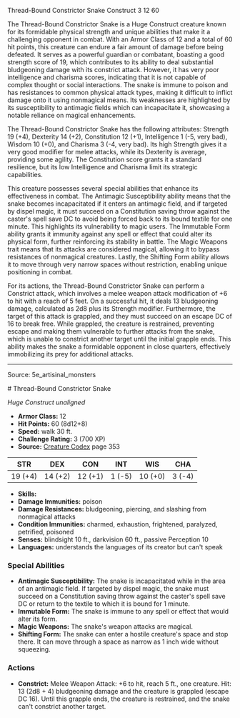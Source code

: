 <MonsterName/>Thread-Bound Constrictor Snake</MonsterName>
<CreatureType/>Construct</CreatureType>
<CR/>3</CR>
<AC/>12</AC>
<HP/>60</HP>
<summary>The Thread-Bound Constrictor Snake is a Huge Construct creature known for its formidable physical strength and unique abilities that make it a challenging opponent in combat. With an Armor Class of 12 and a total of 60 hit points, this creature can endure a fair amount of damage before being defeated. It serves as a powerful guardian or combatant, boasting a good strength score of 19, which contributes to its ability to deal substantial bludgeoning damage with its constrict attack. However, it has very poor intelligence and charisma scores, indicating that it is not capable of complex thought or social interactions. The snake is immune to poison and has resistances to common physical attack types, making it difficult to inflict damage onto it using nonmagical means. Its weaknesses are highlighted by its susceptibility to antimagic fields which can incapacitate it, showcasing a notable reliance on magical enhancements.</summary>

<detail>

The Thread-Bound Constrictor Snake has the following attributes: Strength 19 (+4), Dexterity 14 (+2), Constitution 12 (+1), Intelligence 1 (-5, very bad), Wisdom 10 (+0), and Charisma 3 (-4, very bad). Its high Strength gives it a very good modifier for melee attacks, while its Dexterity is average, providing some agility. The Constitution score grants it a standard resilience, but its low Intelligence and Charisma limit its strategic capabilities.

This creature possesses several special abilities that enhance its effectiveness in combat. The Antimagic Susceptibility ability means that the snake becomes incapacitated if it enters an antimagic field, and if targeted by dispel magic, it must succeed on a Constitution saving throw against the caster's spell save DC to avoid being forced back to its bound textile for one minute. This highlights its vulnerability to magic users. The Immutable Form ability grants it immunity against any spell or effect that could alter its physical form, further reinforcing its stability in battle. The Magic Weapons trait means that its attacks are considered magical, allowing it to bypass resistances of nonmagical creatures. Lastly, the Shifting Form ability allows it to move through very narrow spaces without restriction, enabling unique positioning in combat.

For its actions, the Thread-Bound Constrictor Snake can perform a Constrict attack, which involves a melee weapon attack modification of +6 to hit with a reach of 5 feet. On a successful hit, it deals 13 bludgeoning damage, calculated as 2d8 plus its Strength modifier. Furthermore, the target of this attack is grappled, and they must succeed on an escape DC of 16 to break free. While grappled, the creature is restrained, preventing escape and making them vulnerable to further attacks from the snake, which is unable to constrict another target until the initial grapple ends. This ability makes the snake a formidable opponent in close quarters, effectively immobilizing its prey for additional attacks.</detail>



---

Source: 5e_artisinal_monsters

<statblock>
# Thread-Bound Constrictor Snake

*Huge* *Construct* *unaligned*

- **Armor Class:** 12
- **Hit Points:** 60 (8d12+8)
- **Speed:** walk 30 ft.
- **Challenge Rating:** 3 (700 XP)
- **Source:** [Creature Codex](https://koboldpress.com/kpstore/product/creature-codex-for-5th-edition-dnd) page 353

| STR | DEX | CON | INT | WIS | CHA |
| --- | --- | --- | --- | --- | --- |
| 19 (+4) | 14 (+2) | 12 (+1) | 1 (-5) | 10 (+0) | 3 (-4) |

- **Skills:** 
- **Damage Immunities:** poison
- **Damage Resistances:** bludgeoning, piercing, and slashing from nonmagical attacks
- **Condition Immunities:** charmed, exhaustion, frightened, paralyzed, petrified, poisoned
- **Senses:** blindsight 10 ft., darkvision 60 ft., passive Perception 10
- **Languages:** understands the languages of its creator but can't speak

### Special Abilities

- **Antimagic Susceptibility:** The snake is incapacitated while in the area of an antimagic field. If targeted by dispel magic, the snake must succeed on a Constitution saving throw against the caster's spell save DC or return to the textile to which it is bound for 1 minute.
- **Immutable Form:** The snake is immune to any spell or effect that would alter its form.
- **Magic Weapons:** The snake's weapon attacks are magical.
- **Shifting Form:** The snake can enter a hostile creature's space and stop there. It can move through a space as narrow as 1 inch wide without squeezing.

### Actions

- **Constrict:** Melee Weapon Attack: +6 to hit, reach 5 ft., one creature. Hit: 13 (2d8 + 4) bludgeoning damage and the creature is grappled (escape DC 16). Until this grapple ends, the creature is restrained, and the snake can't constrict another target.


</statblock>


